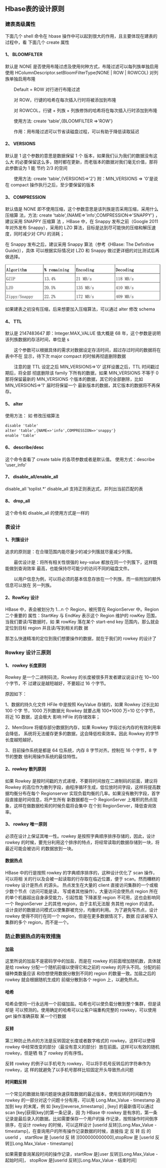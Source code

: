## Hbase表的设计原则

### 建表高级属性

下面几个 shell 命令在 hbase 操作中可以起到很大的作用，且主要体现在建表的过程中，看 下面几个 create 属性

#### 1、 BLOOMFILTER

默认是 NONE 是否使用布隆过虑及使用何种方式，布隆过滤可以每列族单独启用 使用 HColumnDescriptor.setBloomFilterType(NONE | ROW | ROWCOL) 对列族单独启用布隆

　　Default = ROW 对行进行布隆过滤

　　对 ROW，行键的哈希在每次插入行时将被添加到布隆

　　对 ROWCOL，行键 + 列族 + 列族修饰的哈希将在每次插入行时添加到布隆

　　使用方法: create 'table',{BLOOMFILTER =>'ROW'}

　　作用：用布隆过滤可以节省读磁盘过程，可以有助于降低读取延迟

#### 2、 VERSIONS

默认是 1 这个参数的意思是数据保留 1 个 版本，如果我们认为我们的数据没有这么大 的必要保留这么多，随时都在更新，而老版本的数据对我们毫无价值，那将此参数设为 1 能 节约 2/3 的空间

　　使用方法: create 'table',{VERSIONS=>'2'}
	附：MIN_VERSIONS => '0'是说在 compact 操作执行之后，至少要保留的版本

#### 3、 COMPRESSION

默认值是 NONE 即不使用压缩，这个参数意思是该列族是否采用压缩，采用什么压缩算 法，方法: create 'table',{NAME=>'info',COMPRESSION=>'SNAPPY'} ，建议采用 SNAPPY 压缩算 法 ，HBase 中，在 Snappy 发布之前（Google 2011 年对外发布 Snappy），采用的 LZO 算法，目标是达到尽可能快的压缩和解压速度，同时减少对 CPU 的消耗；

在 Snappy 发布之后，建议采用 Snappy 算法（参考《HBase: The Definitive Guide》），具体 可以根据实际情况对 LZO 和 Snappy 做过更详细的对比测试后再做选择。

![](../imgs/1228818-20180402203133302-774610222.png)

如果建表之初没有压缩，后来想要加入压缩算法，可以通过 alter 修改 schema

#### 4、 TTL

默认是 2147483647 即：Integer.MAX_VALUE 值大概是 68 年，这个参数是说明该列族数据的存活时间，单位是 s

　　这个参数可以根据具体的需求对数据设定存活时间，超过存过时间的数据将在表中不在 显示，待下次 major compact 的时候再彻底删除数据

　　注意的是 TTL 设定之后 MIN_VERSIONS=>'0' 这样设置之后，TTL 时间戳过期后，将全部 彻底删除该 family 下所有的数据，如果 MIN_VERSIONS 不等于 0 那将保留最新的 MIN_VERSIONS 个版本的数据，其它的全部删除，比如 MIN_VERSIONS=>'1' 届时将保留一个 最新版本的数据，其它版本的数据将不再保存。

#### 5、 alter

使用方法：
如 修改压缩算法

```shell
disable 'table'
alter 'table',{NAME=>'info',COMPRESSION=>'snappy'}
enable 'table'
```

#### 6、 describe/desc

这个命令查看了 create table 的各项参数或者是默认值。
使用方式：describe 'user_info'

#### 7、 disable_all/enable_all

disable_all 'toplist.*' disable_all 支持正则表达式，并列出当前匹配的表

#### 8、 drop_all

这个命令和 disable_all 的使用方式是一样的

### 表设计

#### 1、列簇设计

追求的原则是：在合理范围内能尽量少的减少列簇就尽量减少列簇。

　　最优设计是：将所有相关性很强的 key-value 都放在同一个列簇下，这样既能做到查询效率 最高，也能保持尽可能少的访问不同的磁盘文件。

　　以用户信息为例，可以将必须的基本信息存放在一个列族，而一些附加的额外信息可以放在 另一列族。

#### 2、RowKey 设计

HBase 中，表会被划分为 1...n 个 Region，被托管在 RegionServer 中。Region 二个重要的 属性：StartKey 与 EndKey 表示这个 Region 维护的 rowKey 范围，当我们要读/写数据时，如 果 rowKey 落在某个 start-end key 范围内，那么就会定位到目标 region 并且读/写到相关的数 据

那怎么快速精准的定位到我们想要操作的数据，就在于我们的 rowkey 的设计了

### Rowkey 设计三原则

#### 1、 rowkey 长度原则

Rowkey 是一个二进制码流，Rowkey 的长度被很多开发者建议说设计在 10~100 个字节，不 过建议是越短越好，不要超过 16 个字节。

原因如下：

1、数据的持久化文件 HFile 中是按照 KeyValue 存储的，如果 Rowkey 过长比如 100 个字 节，1000 万列数据光 Rowkey 就要占用 100*1000 万=10 亿个字节，将近 1G 数据，这会极大 影响 HFile 的存储效率；

2、MemStore 将缓存部分数据到内存，如果 Rowkey 字段过长内存的有效利用率会降低， 系统将无法缓存更多的数据，这会降低检索效率。因此 Rowkey 的字节长度越短越好。

3、目前操作系统是都是 64 位系统，内存 8 字节对齐。控制在 16 个字节，8 字节的整数 倍利用操作系统的最佳特性。

#### 2、rowkey 散列原则

如果 Rowkey 是按时间戳的方式递增，不要将时间放在二进制码的前面，建议将 Rowkey 的高位作为散列字段，由程序循环生成，低位放时间字段，这样将提高数据均衡分布在每个 Regionserver 实现负载均衡的几率。如果没有散列字段，首字段直接是时间信息，将产生所有 新数据都在一个 RegionServer 上堆积的热点现象，这样在做数据检索的时候负载将会集中 在个别 RegionServer，降低查询效率。

#### 3、 rowkey 唯一原则

必须在设计上保证其唯一性。rowkey 是按照字典顺序排序存储的，因此，设计 rowkey 的时候，要充分利用这个排序的特点，将经常读取的数据存储到一块，将最近可能会被访问 的数据放到一块。

#### 数据热点

HBase 中的行是按照 rowkey 的字典顺序排序的，这种设计优化了 scan 操作，可以将相 关的行以及会被一起读取的行存取在临近位置，便于 scan。然而糟糕的 rowkey 设计是热点 的源头。 热点发生在大量的 client 直接访问集群的一个或极少数个节点（访问可能是读， 写或者其他操作）。大量访问会使热点 region 所在的单个机器超出自身承受能力，引起性能 下降甚至 region 不可用，这也会影响同一个 RegionServer 上的其他 region，由于主机无法服 务其他 region 的请求。 设计良好的数据访问模式以使集群被充分，均衡的利用。 为了避免写热点，设计 rowkey 使得不同行在同一个 region，但是在更多数据情况下，数据 应该被写入集群的多个 region，而不是一个。

### 防止数据热点的有效措施

#### 加盐

这里所说的加盐不是密码学中的加盐，而是在 rowkey 的前面增加随机数，具体就是给 rowkey 分配一个随机前缀以使得它和之前的 rowkey 的开头不同。分配的前缀种类数量应该 和你想使用数据分散到不同的 region 的数量一致。加盐之后的 rowkey 就会根据随机生成的 前缀分散到各个 region 上，以避免热点。

#### 哈希

哈希会使同一行永远用一个前缀加盐。哈希也可以使负载分散到整个集群，但是读却是 可以预测的。使用确定的哈希可以让客户端重构完整的 rowkey，可以使用 get 操作准确获取 某一个行数据

#### 反转

第三种防止热点的方法是反转固定长度或者数字格式的 rowkey。这样可以使得 rowkey 中经常改变的部分（最没有意义的部分）放在前面。这样可以有效的随机 rowkey，但是牺 牲了 rowkey 的有序性。

反转 rowkey 的例子以手机号为 rowkey，可以将手机号反转后的字符串作为 rowkey，这 样的就避免了以手机号那样比较固定开头导致热点问题

#### 时间戳反转

一个常见的数据处理问题是快速获取数据的最近版本，使用反转的时间戳作为 rowkey 的一部分对这个问题十分有用，可以用 Long.Max_Value - timestamp 追加到 key 的末尾，例 如 [key][reverse_timestamp] , [key] 的最新值可以通过 scan [key]获得[key]的第一条记录，因 为 HBase 中 rowkey 是有序的，第一条记录是最后录入的数据。比如需要保存一个用户的操 作记录，按照操作时间倒序排序，在设计 rowkey 的时候，可以这样设计 [userId 反转][Long.Max_Value - timestamp]，在查询用户的所有操作记录数据的时候，直接指 定 反 转 后 的 userId ， startRow 是 [userId 反 转 ][000000000000],stopRow 是 [userId 反 转][Long.Max_Value - timestamp]

如果需要查询某段时间的操作记录，startRow 是[user 反转][Long.Max_Value - 起始时间]， stopRow 是[userId 反转][Long.Max_Value - 结束时间]









































